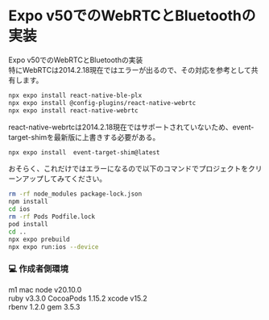 
# Expo v50でのWebRTCとBluetoothの実装

Expo v50でのWebRTCとBluetoothの実装  
特にWebRTCは2014.2.18現在ではエラーが出るので、その対応を参考として共有します。

```bash
npx expo install react-native-ble-plx
npx expo install @config-plugins/react-native-webrtc 
npx expo install react-native-webrtc
```
react-native-webrtcは2014.2.18現在ではサポートされていないため、event-target-shimを最新版に上書きする必要がある。
```bash
npx expo install  event-target-shim@latest
```

おそらく、これだけではエラーになるので以下のコマンドでプロジェクトをクリーンアップしてみてください。
```bash
rm -rf node_modules package-lock.json
npm install
cd ios
rm -rf Pods Podfile.lock
pod install
cd ..
npx expo prebuild
npx expo run:ios --device
```


### 💻 作成者側環境  
m1 mac
node v20.10.0  
ruby v3.3.0 
CocoaPods 1.15.2
xcode v15.2  
rbenv 1.2.0
gem 3.5.3


